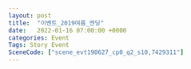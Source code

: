 ```yaml
---
layout: post
title:  "이벤트_2019여름_엔딩"
date:   2022-01-16 07:00:00 +0000
categories: Event
Tags: Story Event
SceneCode: ["scene_evt190627_cp0_q2_s10,7429311"]
---
```

